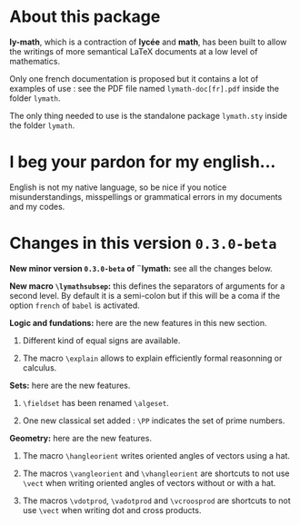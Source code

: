 About this package
==================

**ly-math**, which is a contraction of **lycée** and **math**, has been built to allow the writings of more semantical LaTeX documents at a low level of mathematics.


Only one french documentation is proposed but it contains a lot of examples of use : see the PDF file named `lymath-doc[fr].pdf` inside the folder `lymath`.

The only thing needed to use is the standalone package ``lymath.sty`` inside the folder `lymath`.



I beg your pardon for my english...
===================================

English is not my native language, so be nice if you notice misunderstandings, misspellings or grammatical errors in my documents and my codes.



Changes in this version `0.3.0-beta`
====================================

**New minor version ``0.3.0-beta`` of ¨lymath:** see all the changes below.


**New macro ``\lymathsubsep``:** this defines the separators of arguments for a second level. By default it is a semi-colon but if this will be a coma if the option ``french`` of ``babel`` is activated.


**Logic and fundations:** here are the new features in this new section.

1. Different kind of equal signs are available.

2. The macro ``\explain`` allows to explain efficiently formal reasonning or calculus.


**Sets:** here are the new features.

1. ``\fieldset`` has been renamed ``\algeset``.

2. One new classical set added : ``\PP`` indicates the set of prime numbers.


**Geometry:** here are the new features.

1. The macro ``\hangleorient`` writes oriented angles of vectors using a hat.

2. The macros ``\vangleorient`` and ``\vhangleorient`` are shortcuts to not use ``\vect`` when writing oriented angles of vectors without or with a hat.

3. The macros ``\vdotprod``, ``\vadotprod`` and ``\vcroosprod`` are shortcuts to not use ``\vect`` when writing dot and cross products.



<!--

Changes in this version `0.2.0-beta`
====================================

**New minor version ``0.2.0-beta`` of ``lymath``:** see all the changes below.


**English documentation will be not supported:** the author of the package will only write a french documentation `lymath-doc[fr].pdf` such as to practice more sport.


**One regression repaired:** when the option ``french`` of ``babel`` was activated, auto spacing around semi-colon was broken.


**One big bug fixed :** in the code for differential calculus the option ``\noexpandarg`` of ``xstring`` created a bug with the use of ``lyxam``. The way the code works now avoids this kind of problem.


**One major change in the interface:** for macros using unbounded numbers of arguments, the use ``//`` has been replaced by the use of ``|``.


**New macro ``\lymathsep``:** this defines the separators of arguments. By default it is a coma but if this will be a semi-colon if the option ``french`` of ``babel`` is activated.


**Automatic spacings:** extra spaces are automatically added when using ``\frac`` and ``\dfrac``.


**Analysis:** one new macro ``\derpow*`` adds automatically the good number of prime for the derivative of one function.


**Geometry:** here are the new features.

1. Two new macros ``\coord`` and ``\vcoord`` allows to write coordinates of points and vectors.

2. The macro ``\angleorient`` allows to write oriented angles of vectors.

3. The macros ``\dotprod`` and ``\adotprod`` are for scalar products.

4. The macro ``\crossprod`` is for cross products of 3D vectors.

5. The use of ``axis`` has been replaced by the better translation ``axes``.

6. ``\gpt`` becomes ``\pt`` because there is no more conflict with ``lyxam`` another project of the author of ``lymath``.

7. ``\gpaxis`` and ``\gpvaxis`` have been renamed ``\paxes`` and ``\pvaxes`` because of the two new features above.


**Algebra:**  you can write sets of polynomials, or of formal series with their fractional fields, and also sets of the polynomials and formal series of Laurent.


**Internal changes in the factory:** a deep cleaning has been achieved.


<!--
Changes in this version `0.1.0-beta`
====================================

**Sets**: several changes have been done.

1. ``\geoset*``, ``\probaset*`` and ``\fieldset*`` allow the use of subscript.

2. One new macro ``\geneset`` for general sets inside braces.


**Functions:** two new macros ``\abs`` and ``\abs*`` for absolute values.


**Geometry:** several changes have been done.

1. ``\pt`` becomes ``\gpt`` such as to avoid a conflict with `lyxam` another project of the author of `lymath`.

2. ``\gpt*`` allow subscripting.

3. ``\vect`` and ``\vect*`` will not print the point above "i" and "j" when this letters are the "main" name of the vector.
A similar feature has been added for the macros ``\anglein``, ``\arc`` and their star versions.

4. Two new macros ``\norm`` and ``\norm*`` for norms of vectors.

5. Two new macros ``\axis`` and ``\axis*`` for writing names of axes in a cartesian system of coordinates.
There are also ``\gpaxis``, ``\vaxis`` and ``\gpvaxis`` which in day to day writing can be helpful.


Changes in this version `0.0.2-beta`
====================================

**Differential calculus:** there are new star versions of ``derfrac`` and ``partialfrac`` wich uses an operator like notation.


Changes in this version `0.0.1-beta`
====================================

**Arithmetic:** macros for continued fractions.


**Geometry:** some macros for geometry.


**Integral calculus:** major changes.

1. The macros ``hook*`` now gives a formatting with hooks that stretch vertically.

2. The macros ``vhook`` is when you want to have a vertical line instead of hooks.

3. The macros ``vhook*`` gives a formatting with the vertical line that stretchs vertically.


**Differential calculus:** one new macro ``dersub`` wich is similar to ``partialsub``.


**Background changes:** now ``\IDarg{}`` writes ``Argument:``, and ``\IDoption{}`` prints ``Option:``.


About this first version `0.0.0-beta`
=====================================

All informations are inside the PDF named `lymath-doc.pdf` inside the folder `lymath`.

The only thing needed to use the package is the folder `lymath`.



-->
